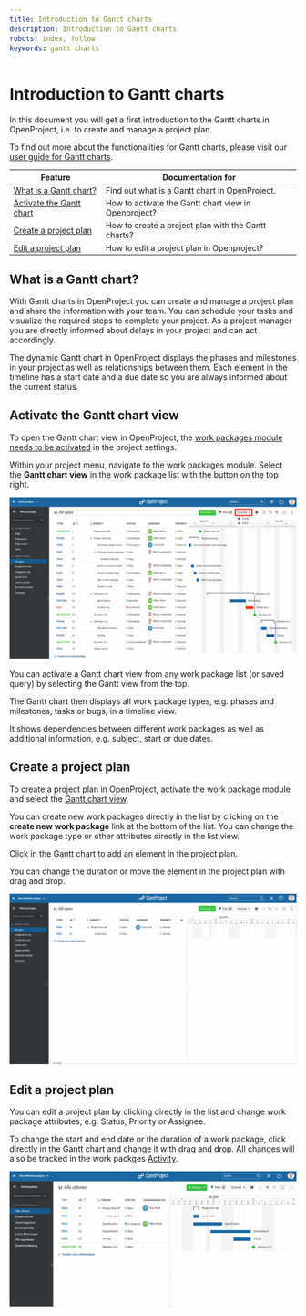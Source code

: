 ```yaml
---
title: Introduction to Gantt charts
description: Introduction to Gantt charts
robots: index, follow
keywords: gantt charts
---
```


# Introduction to Gantt charts

In this document you will get a first introduction to the Gantt charts in OpenProject, i.e. to create and manage a project plan.

To find out more about the functionalities for Gantt charts, please visit our [user guide for Gantt charts](./user-guide/#gantt-chart).

| Feature                                                    | Documentation for                                    |
| ---------------------------------------------------------- | ---------------------------------------------------- |
| [What is a Gantt chart?](#what-is-a-gantt-chart?)          | Find out what is a Gantt chart in OpenProject.       |
| [Activate the Gantt chart](#activate-the-gantt-chart-view) | How to activate the Gantt chart view in Openproject? |
| [Create a project plan](#create-a-project-plan)            | How to create a project plan with the Gantt charts?  |
| [Edit a project plan](#edit-a-project-plan)                | How to edit a project plan in Openproject?           |

## What is a Gantt chart?

With Gantt charts in OpenProject you can create and manage a project plan and share the information with your team. You can schedule your tasks and visualize the required steps to complete your project. As a project manager you are directly informed about delays in your project and can act accordingly.

The dynamic  Gantt chart in OpenProject displays the phases and milestones in your project as well as relationships between them. Each element in the timeline has a start date and a due date so you are always informed about the current status.

## Activate the Gantt chart view

To open the Gantt chart view in OpenProject, the [work packages module needs to be activated](/project-admin-guide/#activate-and-deactivate-modules) in the project settings.

Within your project menu, navigate to the work packages module. Select the **Gantt chart view** in the work package list with the button on the top right.

![Activate-Gantt-chart](Activate-Gantt-chart.png)

You can activate a Gantt chart view from any work package list (or saved query) by selecting the Gantt view from the top.

The Gantt chart then displays all work package types, e.g. phases and milestones, tasks or bugs, in a timeline view.

It shows dependencies between different work packages as well as additional information, e.g. subject, start or due dates.

## Create a project plan

To create a project plan in OpenProject, activate the work package module and select the [Gantt chart view](#activate-the-gantt-chart-view).

You can create new work packages directly in the list by clicking on the **create new work package** link at the bottom of the list. You can change the work package type or other attributes directly in the list view.

Click in the Gantt chart to add an element in the project plan.

You can change the duration or move the element in the project plan with drag and drop.

![create-projectplan](create-projectplan-1571743591204.gif)

## Edit a project plan

You can edit a project plan by clicking directly in the list and change work package attributes, e.g. Status, Priority or Assignee.

To change the start and end date or the duration of a work package, click directly in the Gantt chart and change it with drag and drop.
All changes will also be tracked in the work packges [Activity](/user-guide/#activity).

![edit-projectplan](edit-projectplan.gif)


